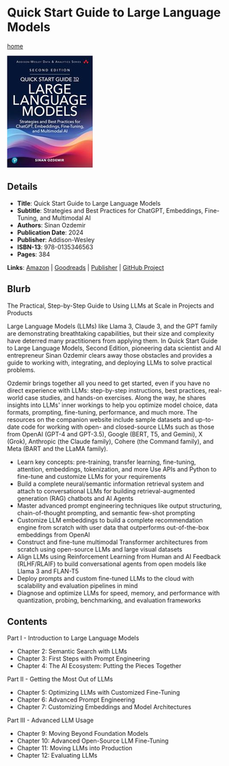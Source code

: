 # Quick Start Guide to Large Language Models

[home](../)

![Cover Image](quick-start-guide-to-large-language-models.jpeg)

## Details

* **Title**: Quick Start Guide to Large Language Models
* **Subtitle**: Strategies and Best Practices for ChatGPT, Embeddings, Fine-Tuning, and Multimodal AI
* **Authors**: Sinan Ozdemir 
* **Publication Date**: 2024
* **Publisher**: Addison-Wesley
* **ISBN-13**: 978-0135346563
* **Pages**: 384


**Links**: [Amazon](https://a.co/d/aUsDJ7e) |
[Goodreads](https://www.goodreads.com/book/show/126850297-quick-start-guide-to-large-language-models) |
[Publisher](https://www.pearson.com/en-us/subject-catalog/p/quick-start-guide-to-large-language-models-2nd-edition/P200000012793) |
[GitHub Project](https://github.com/sinanuozdemir/quick-start-guide-to-llms)

## Blurb

The Practical, Step-by-Step Guide to Using LLMs at Scale in Projects and Products

Large Language Models (LLMs) like Llama 3, Claude 3, and the GPT family are demonstrating breathtaking capabilities, but their size and complexity have deterred many practitioners from applying them. In Quick Start Guide to Large Language Models, Second Edition, pioneering data scientist and AI entrepreneur Sinan Ozdemir clears away those obstacles and provides a guide to working with, integrating, and deploying LLMs to solve practical problems.

Ozdemir brings together all you need to get started, even if you have no direct experience with LLMs: step-by-step instructions, best practices, real-world case studies, and hands-on exercises. Along the way, he shares insights into LLMs' inner workings to help you optimize model choice, data formats, prompting, fine-tuning, performance, and much more. The resources on the companion website include sample datasets and up-to-date code for working with open- and closed-source LLMs such as those from OpenAI (GPT-4 and GPT-3.5), Google (BERT, T5, and Gemini), X (Grok), Anthropic (the Claude family), Cohere (the Command family), and Meta (BART and the LLaMA family).

* Learn key concepts: pre-training, transfer learning, fine-tuning, attention, embeddings, tokenization, and more
Use APIs and Python to fine-tune and customize LLMs for your requirements
* Build a complete neural/semantic information retrieval system and attach to conversational LLMs for building retrieval-augmented generation (RAG) chatbots and AI Agents
* Master advanced prompt engineering techniques like output structuring, chain-of-thought prompting, and semantic few-shot prompting
* Customize LLM embeddings to build a complete recommendation engine from scratch with user data that outperforms out-of-the-box embeddings from OpenAI
* Construct and fine-tune multimodal Transformer architectures from scratch using open-source LLMs and large visual datasets
* Align LLMs using Reinforcement Learning from Human and AI Feedback (RLHF/RLAIF) to build conversational agents from open models like Llama 3 and FLAN-T5
* Deploy prompts and custom fine-tuned LLMs to the cloud with scalability and evaluation pipelines in mind
* Diagnose and optimize LLMs for speed, memory, and performance with quantization, probing, benchmarking, and evaluation frameworks

## Contents

Part I - Introduction to Large Language Models
* Chapter 2: Semantic Search with LLMs
* Chapter 3: First Steps with Prompt Engineering
* Chapter 4: The AI Ecosystem: Putting the Pieces Together

Part II - Getting the Most Out of LLMs
* Chapter 5: Optimizing LLMs with Customized Fine-Tuning
* Chapter 6: Advanced Prompt Engineering
* Chapter 7: Customizing Embeddings and Model Architectures

Part III - Advanced LLM Usage
* Chapter 9: Moving Beyond Foundation Models
* Chapter 10: Advanced Open-Source LLM Fine-Tuning
* Chapter 11: Moving LLMs into Production
* Chapter 12: Evaluating LLMs
